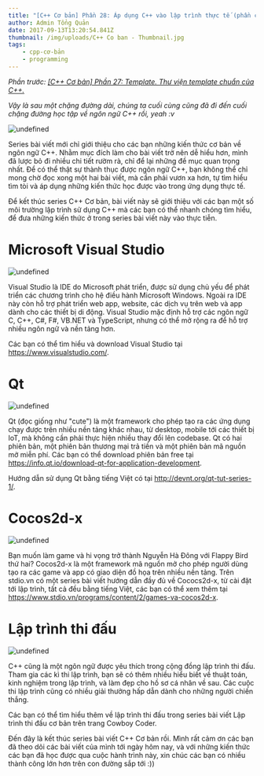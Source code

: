 ```yaml
---
title: "[C++ Cơ bản] Phần 28: Áp dụng C++ vào lập trình thực tế (phần cuối)"
author: Admin Tổng Quản
date: 2017-09-13T13:20:54.841Z
thumbnail: /img/uploads/C++ Co ban - Thumbnail.jpg
tags:
    - cpp-cơ-bản
    - programming
---
```


_Phần trước: [\[C++ Cơ bản\] Phần 27: Template. Thư viện template chuẩn của C++.](http://cowboycoder.vercel.app/article/c-co-ban-phan-27-template-thu-vien-template-chuan-cua-c)_

_Vậy là sau một chặng đường dài, chúng ta cuối cùng cũng đã đi đến cuối chặng đường học tập về ngôn ngữ C++ rồi, yeah :v_

![undefined](/img/uploads/cpp-cơ-bản-28-1.gif)

Series bài viết mới chỉ giới thiệu cho các bạn những kiến thức cơ bản về ngôn ngữ C++. Nhằm mục đích làm cho bài viết trở nên dễ hiểu hơn, mình đã lược bỏ đi nhiều chi tiết rườm rà, chỉ để lại những đề mục quan trọng nhất. Để có thể thật sự thành thục được ngôn ngữ C++, bạn không thể chỉ mong chờ đọc xong một hai bài viết, mà cần phải vươn xa hơn, tự tìm hiểu tìm tòi và áp dụng những kiến thức học được vào trong ứng dụng thực tế.

Để kết thúc series C++ Cơ bản, bài viết này sẽ giới thiệu với các bạn một số môi trường lập trình sử dụng C++ mà các bạn có thể nhanh chóng tìm
hiểu, để đưa những kiến thức ở trong series bài viết này vào thực tiễn.

# Microsoft Visual Studio

![undefined](/img/uploads/cpp-cơ-bản-28-2.jpg)

Visual Studio là IDE do Microsoft phát triển, được sử dụng chủ yếu để phát triển các chương trình cho hệ điều hành Microsoft Windows. Ngoài ra IDE này còn hỗ trợ phát triển web app, website, các dịch vụ trên web và app dành cho các thiết bị di động. Visual Studio mặc định hỗ trợ các ngôn ngữ C, C++, C#, F#, VB.NET và TypeScript, nhưng có thể mở rộng ra để hỗ trợ nhiều ngôn ngữ và nền tảng hơn.

Các bạn có thể tìm hiểu và download Visual Studio tại <https://www.visualstudio.com/>.

# Qt

![undefined](/img/uploads/cpp-cơ-bản-28-3.jpg)

Qt (đọc giống như "cute") là một framework cho phép tạo ra các ứng dụng chạy được trên nhiều nền tảng khác nhau, từ desktop, mobile tới các thiết bị IoT, mà không cần phải thực hiện nhiều thay đổi lên codebase. Qt có hai phiên bản, một phiên bản thương mại trả tiền và một phiên bản mã nguồn mở miễn phí. Các bạn có thể download phiên bản free tại <https://info.qt.io/download-qt-for-application-development>.

Hướng dẫn sử dụng Qt bằng tiếng Việt có tại <http://devnt.org/qt-tut-series-1/>.

# Cocos2d-x

![undefined](/img/uploads/cpp-cơ-bản-28-4.jpg)

Bạn muốn làm game và hi vọng trở thành Nguyễn Hà Đông với Flappy Bird thứ hai? Cocos2d-x là một framework mã nguồn mở cho phép người dùng tạo ra các game và app có giao diện đồ họa trên nhiều nền tảng. Trên stdio.vn có một series bài viết hướng dẫn đầy đủ về Cococs2d-x, từ cài đặt tới lập trình, tất cả đều bằng tiếng Việt, các bạn có thể xem thêm tại <https://www.stdio.vn/programs/content/2/games-va-cocos2d-x>.

# Lập trình thi đấu

![undefined](/img/uploads/cpp-cơ-bản-28-5.jpg)

C++ cũng là một ngôn ngữ được yêu thích trong cộng đồng lập trình thi đấu. Tham gia các kì thi lập trình, bạn sẽ có thêm nhiều hiểu biết về thuật toán, kinh nghiệm trong lập trình, và làm đẹp cho hồ sơ cá nhân về sau. Các cuộc thi lập trình cũng có nhiều giải thưởng hấp dẫn dành cho những người chiến thắng.

Các bạn có thể tìm hiểu thêm về lập trình thi đấu trong series bài viết Lập trình thi đấu cơ bản trên trang Cowboy Coder.

Đến đây là kết thúc series bài viết C++ Cơ bản rồi. Mình rất cảm ơn các bạn đã theo dõi các bài viết của mình tới ngày hôm nay, và với những kiến thức các bạn đã học được qua cuộc hành trình này, xin chúc các bạn có nhiều thành công lớn hơn trên con đường sắp tới :))
